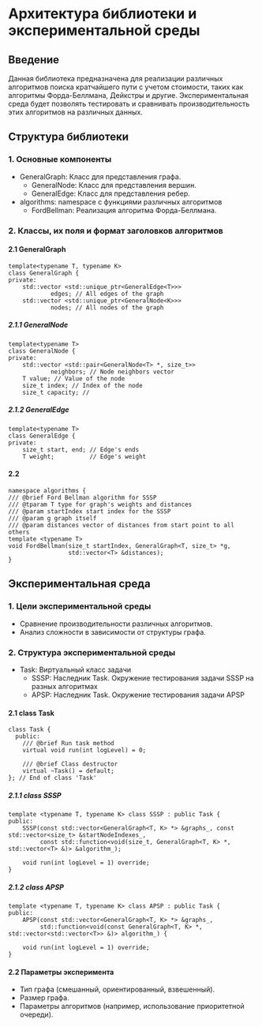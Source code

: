 # Архитектура библиотеки и экспериментальной среды

## Введение

Данная библиотека предназначена для реализации различных алгоритмов поиска кратчайшего пути с учетом стоимости, таких как алгоритмы Форда-Беллмана, Дейкстры и другие. Экспериментальная среда будет позволять тестировать и сравнивать производительность этих алгоритмов на различных данных.

## Структура библиотеки

### 1. Основные компоненты

- GeneralGraph: Класс для представления графа.
  - GeneralNode: Класс для представления вершин.
  - GeneralEdge: Класс для представления ребер.
- algorithms: namespace с функциями различных алгоритмов
  - FordBellman: Реализация алгоритма Форда-Беллмана.
  
### 2. Классы, их поля и формат заголовков алгоритмов

#### 2.1 GeneralGraph
```
template<typename T, typename K>
class GeneralGraph {
private:
    std::vector <std::unique_ptr<GeneralEdge<T>>>
            edges; // All edges of the graph
    std::vector <std::unique_ptr<GeneralNode<K>>>
            nodes; // All nodes of the graph

```
##### 2.1.1 GeneralNode
```
template<typename T>
class GeneralNode {
private:
    std::vector <std::pair<GeneralNode<T> *, size_t>>
            neighbors; // Node neighbors vector
    T value; // Value of the node
    size_t index; // Index of the node
    size_t capacity; //
```
##### 2.1.2 GeneralEdge
```
template<typename T>
class GeneralEdge {
private:
    size_t start, end; // Edge's ends
    T weight;          // Edge's weight

```

#### 2.2 
```
namespace algorithms {
/// @brief Ford Bellman algorithm for SSSP
/// @tparam T type for graph's weights and distances
/// @param startIndex start index for the SSSP
/// @param g graph itself
/// @param distances vector of distances from start point to all others
template <typename T>
void FordBellman(size_t startIndex, GeneralGraph<T, size_t> *g,
                 std::vector<T> &distances);
}
```


## Экспериментальная среда

### 1. Цели экспериментальной среды

- Сравнение производительности различных алгоритмов.
- Анализ сложности в зависимости от структуры графа.

### 2. Структура экспериментальной среды
- Task: Виртуальный класс задачи
  - SSSP: Наследник Task. Окружение тестирования задачи SSSP на разных алгоритмах
  - APSP: Наследник Task. Окружение тестирования задачи APSP

#### 2.1 class Task
```
class Task {
  public:
    /// @brief Run task method
    virtual void run(int logLevel) = 0;

    /// @brief Class destructor
    virtual ~Task() = default;
}; // End of class 'Task'
```

##### 2.1.1 class SSSP
```
template <typename T, typename K> class SSSP : public Task {
public:
    SSSP(const std::vector<GeneralGraph<T, K> *> &graphs_, const std::vector<size_t> &startNodeIndexes_,
         const std::function<void(size_t, GeneralGraph<T, K> *, std::vector<T> &)> &algorithm_);
         
    void run(int logLevel = 1) override;     
}
```

##### 2.1.2 class APSP
```
template <typename T, typename K> class APSP : public Task {
public:
    APSP(const std::vector<GeneralGraph<T, K> *> &graphs_,
         std::function<void(const GeneralGraph<T, K> *, std::vector<std::vector<T>> &)> algorithm_) {
         
    void run(int logLevel = 1) override;     
}
```

#### 2.2 Параметры эксперимента

- Тип графа (смешанный, ориентированный, взвешенный).
- Размер графа.
- Параметры алгоритмов (например, использование приоритетной очереди).

